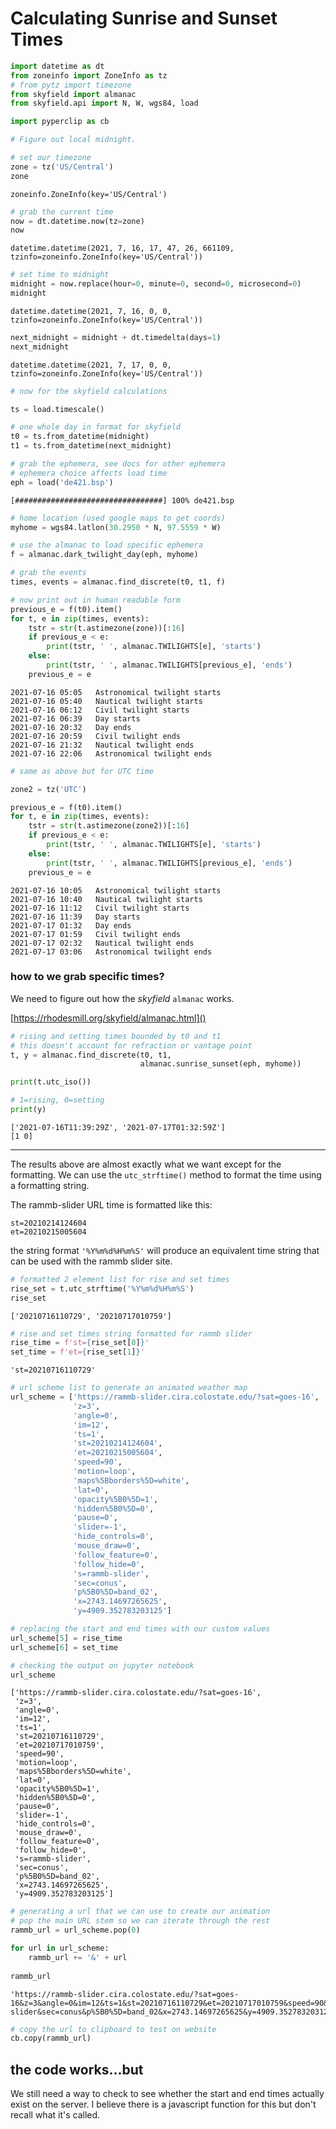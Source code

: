 # Calculating Sunrise and Sunset Times


```python
import datetime as dt
from zoneinfo import ZoneInfo as tz
# from pytz import timezone
from skyfield import almanac
from skyfield.api import N, W, wgs84, load

import pyperclip as cb
```


```python
# Figure out local midnight.

# set our timezone
zone = tz('US/Central')
zone
```




    zoneinfo.ZoneInfo(key='US/Central')




```python
# grab the current time
now = dt.datetime.now(tz=zone)
now
```




    datetime.datetime(2021, 7, 16, 17, 47, 26, 661109, tzinfo=zoneinfo.ZoneInfo(key='US/Central'))




```python
# set time to midnight
midnight = now.replace(hour=0, minute=0, second=0, microsecond=0)
midnight
```




    datetime.datetime(2021, 7, 16, 0, 0, tzinfo=zoneinfo.ZoneInfo(key='US/Central'))




```python
next_midnight = midnight + dt.timedelta(days=1)
next_midnight
```




    datetime.datetime(2021, 7, 17, 0, 0, tzinfo=zoneinfo.ZoneInfo(key='US/Central'))




```python
# now for the skyfield calculations
```


```python
ts = load.timescale()

# one whole day in format for skyfield
t0 = ts.from_datetime(midnight)
t1 = ts.from_datetime(next_midnight)
```


```python
# grab the ephemera, see docs for other ephemera
# ephemera choice affects load time
eph = load('de421.bsp')
```

    [#################################] 100% de421.bsp



```python
# home location (used google maps to get coords)
myhome = wgs84.latlon(30.2950 * N, 97.5559 * W)
```


```python
# use the almanac to load specific ephemera
f = almanac.dark_twilight_day(eph, myhome)
```


```python
# grab the events
times, events = almanac.find_discrete(t0, t1, f)
```


```python
# now print out in human readable form
previous_e = f(t0).item()
for t, e in zip(times, events):
    tstr = str(t.astimezone(zone))[:16]
    if previous_e < e:
        print(tstr, ' ', almanac.TWILIGHTS[e], 'starts')
    else:
        print(tstr, ' ', almanac.TWILIGHTS[previous_e], 'ends')
    previous_e = e
```

    2021-07-16 05:05   Astronomical twilight starts
    2021-07-16 05:40   Nautical twilight starts
    2021-07-16 06:12   Civil twilight starts
    2021-07-16 06:39   Day starts
    2021-07-16 20:32   Day ends
    2021-07-16 20:59   Civil twilight ends
    2021-07-16 21:32   Nautical twilight ends
    2021-07-16 22:06   Astronomical twilight ends



```python
# same as above but for UTC time

zone2 = tz('UTC')

previous_e = f(t0).item()
for t, e in zip(times, events):
    tstr = str(t.astimezone(zone2))[:16]
    if previous_e < e:
        print(tstr, ' ', almanac.TWILIGHTS[e], 'starts')
    else:
        print(tstr, ' ', almanac.TWILIGHTS[previous_e], 'ends')
    previous_e = e
```

    2021-07-16 10:05   Astronomical twilight starts
    2021-07-16 10:40   Nautical twilight starts
    2021-07-16 11:12   Civil twilight starts
    2021-07-16 11:39   Day starts
    2021-07-17 01:32   Day ends
    2021-07-17 01:59   Civil twilight ends
    2021-07-17 02:32   Nautical twilight ends
    2021-07-17 03:06   Astronomical twilight ends


### how to we grab specific times?

We need to figure out how the _skyfield_ `almanac` works.

[https://rhodesmill.org/skyfield/almanac.html]()



```python
# rising and setting times bounded by t0 and t1
# this doesn't account for refraction or vantage point
t, y = almanac.find_discrete(t0, t1,
                             almanac.sunrise_sunset(eph, myhome))
```


```python
print(t.utc_iso())

# 1=rising, 0=setting
print(y)
```

    ['2021-07-16T11:39:29Z', '2021-07-17T01:32:59Z']
    [1 0]


---
The results above are almost exactly what we want except for the formatting. We can use the `utc_strftime()` method to format the time using a formatting string.

The rammb-slider URL time is formatted like this:

```
st=20210214124604
et=20210215005604
```

the string format `'%Y%m%d%H%m%S'` will produce an equivalent time string that can be used with the rammb slider site.



```python
# formatted 2 element list for rise and set times
rise_set = t.utc_strftime('%Y%m%d%H%m%S')
rise_set
```




    ['20210716110729', '20210717010759']




```python
# rise and set times string formatted for rammb slider
rise_time = f'st={rise_set[0]}'
set_time = f'et={rise_set[1]}'
```




    'st=20210716110729'




```python
# url scheme list to generate an animated weather map
url_scheme = ['https://rammb-slider.cira.colostate.edu/?sat=goes-16',
              'z=3',
              'angle=0',
              'im=12',
              'ts=1',
              'st=20210214124604',
              'et=20210215005604',
              'speed=90',
              'motion=loop',
              'maps%5Bborders%5D=white',
              'lat=0',
              'opacity%5B0%5D=1',
              'hidden%5B0%5D=0',
              'pause=0',
              'slider=-1',
              'hide_controls=0',
              'mouse_draw=0',
              'follow_feature=0',
              'follow_hide=0',
              's=rammb-slider',
              'sec=conus',
              'p%5B0%5D=band_02',
              'x=2743.14697265625',
              'y=4909.352783203125']
```


```python
# replacing the start and end times with our custom values
url_scheme[5] = rise_time
url_scheme[6] = set_time

# checking the output on jupyter notebook
url_scheme
```




    ['https://rammb-slider.cira.colostate.edu/?sat=goes-16',
     'z=3',
     'angle=0',
     'im=12',
     'ts=1',
     'st=20210716110729',
     'et=20210717010759',
     'speed=90',
     'motion=loop',
     'maps%5Bborders%5D=white',
     'lat=0',
     'opacity%5B0%5D=1',
     'hidden%5B0%5D=0',
     'pause=0',
     'slider=-1',
     'hide_controls=0',
     'mouse_draw=0',
     'follow_feature=0',
     'follow_hide=0',
     's=rammb-slider',
     'sec=conus',
     'p%5B0%5D=band_02',
     'x=2743.14697265625',
     'y=4909.352783203125']




```python
# generating a url that we can use to create our animation
# pop the main URL stem so we can iterate through the rest
rammb_url = url_scheme.pop(0)

for url in url_scheme:
    rammb_url += '&' + url
    
rammb_url
```




    'https://rammb-slider.cira.colostate.edu/?sat=goes-16&z=3&angle=0&im=12&ts=1&st=20210716110729&et=20210717010759&speed=90&motion=loop&maps%5Bborders%5D=white&lat=0&opacity%5B0%5D=1&hidden%5B0%5D=0&pause=0&slider=-1&hide_controls=0&mouse_draw=0&follow_feature=0&follow_hide=0&s=rammb-slider&sec=conus&p%5B0%5D=band_02&x=2743.14697265625&y=4909.352783203125'




```python
# copy the url to clipboard to test on website
cb.copy(rammb_url)
```

## the code works...but

We still need a way to check to see whether the start and end times actually exist on the server. I believe there is a javascript function for this but don't recall what it's called.
